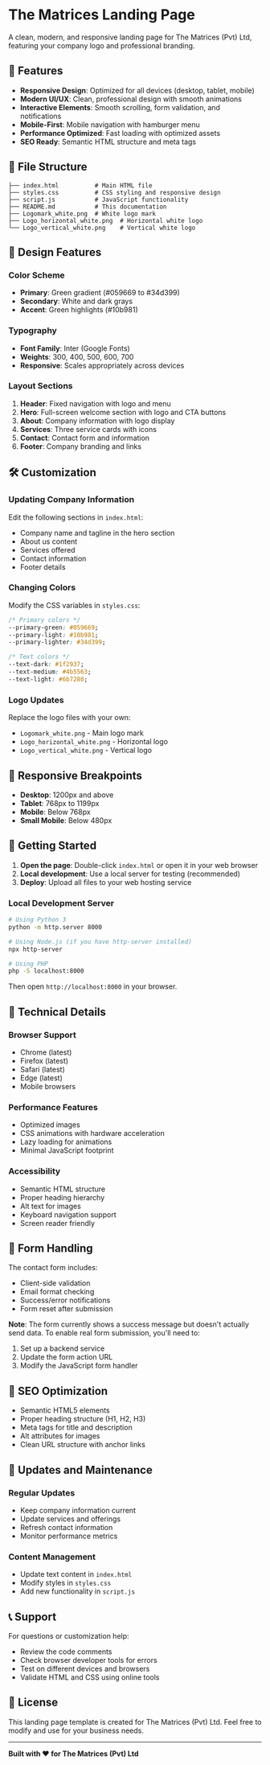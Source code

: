 # The Matrices Landing Page

A clean, modern, and responsive landing page for The Matrices (Pvt) Ltd, featuring your company logo and professional branding.

## 🚀 Features

- **Responsive Design**: Optimized for all devices (desktop, tablet, mobile)
- **Modern UI/UX**: Clean, professional design with smooth animations
- **Interactive Elements**: Smooth scrolling, form validation, and notifications
- **Mobile-First**: Mobile navigation with hamburger menu
- **Performance Optimized**: Fast loading with optimized assets
- **SEO Ready**: Semantic HTML structure and meta tags

## 📁 File Structure

```
├── index.html          # Main HTML file
├── styles.css          # CSS styling and responsive design
├── script.js           # JavaScript functionality
├── README.md           # This documentation
├── Logomark_white.png  # White logo mark
├── Logo_horizontal_white.png  # Horizontal white logo
└── Logo_vertical_white.png    # Vertical white logo
```

## 🎨 Design Features

### Color Scheme
- **Primary**: Green gradient (#059669 to #34d399)
- **Secondary**: White and dark grays
- **Accent**: Green highlights (#10b981)

### Typography
- **Font Family**: Inter (Google Fonts)
- **Weights**: 300, 400, 500, 600, 700
- **Responsive**: Scales appropriately across devices

### Layout Sections
1. **Header**: Fixed navigation with logo and menu
2. **Hero**: Full-screen welcome section with logo and CTA buttons
3. **About**: Company information with logo display
4. **Services**: Three service cards with icons
5. **Contact**: Contact form and information
6. **Footer**: Company branding and links

## 🛠️ Customization

### Updating Company Information
Edit the following sections in `index.html`:
- Company name and tagline in the hero section
- About us content
- Services offered
- Contact information
- Footer details

### Changing Colors
Modify the CSS variables in `styles.css`:
```css
/* Primary colors */
--primary-green: #059669;
--primary-light: #10b981;
--primary-lighter: #34d399;

/* Text colors */
--text-dark: #1f2937;
--text-medium: #4b5563;
--text-light: #6b7280;
```

### Logo Updates
Replace the logo files with your own:
- `Logomark_white.png` - Main logo mark
- `Logo_horizontal_white.png` - Horizontal logo
- `Logo_vertical_white.png` - Vertical logo

## 📱 Responsive Breakpoints

- **Desktop**: 1200px and above
- **Tablet**: 768px to 1199px
- **Mobile**: Below 768px
- **Small Mobile**: Below 480px

## 🚀 Getting Started

1. **Open the page**: Double-click `index.html` or open it in your web browser
2. **Local development**: Use a local server for testing (recommended)
3. **Deploy**: Upload all files to your web hosting service

### Local Development Server
```bash
# Using Python 3
python -m http.server 8000

# Using Node.js (if you have http-server installed)
npx http-server

# Using PHP
php -S localhost:8000
```

Then open `http://localhost:8000` in your browser.

## 🔧 Technical Details

### Browser Support
- Chrome (latest)
- Firefox (latest)
- Safari (latest)
- Edge (latest)
- Mobile browsers

### Performance Features
- Optimized images
- CSS animations with hardware acceleration
- Lazy loading for animations
- Minimal JavaScript footprint

### Accessibility
- Semantic HTML structure
- Proper heading hierarchy
- Alt text for images
- Keyboard navigation support
- Screen reader friendly

## 📝 Form Handling

The contact form includes:
- Client-side validation
- Email format checking
- Success/error notifications
- Form reset after submission

**Note**: The form currently shows a success message but doesn't actually send data. To enable real form submission, you'll need to:
1. Set up a backend service
2. Update the form action URL
3. Modify the JavaScript form handler

## 🎯 SEO Optimization

- Semantic HTML5 elements
- Proper heading structure (H1, H2, H3)
- Meta tags for title and description
- Alt attributes for images
- Clean URL structure with anchor links

## 🔄 Updates and Maintenance

### Regular Updates
- Keep company information current
- Update services and offerings
- Refresh contact information
- Monitor performance metrics

### Content Management
- Update text content in `index.html`
- Modify styles in `styles.css`
- Add new functionality in `script.js`

## 📞 Support

For questions or customization help:
- Review the code comments
- Check browser developer tools for errors
- Test on different devices and browsers
- Validate HTML and CSS using online tools

## 📄 License

This landing page template is created for The Matrices (Pvt) Ltd. Feel free to modify and use for your business needs.

---

**Built with ❤️ for The Matrices (Pvt) Ltd** 